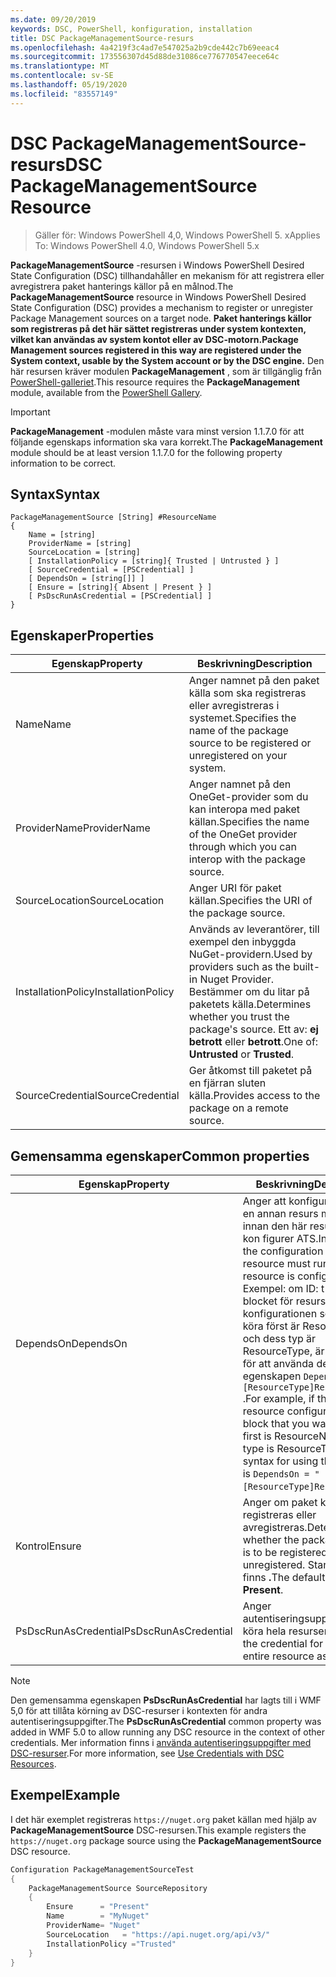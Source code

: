 ```yaml
---
ms.date: 09/20/2019
keywords: DSC, PowerShell, konfiguration, installation
title: DSC PackageManagementSource-resurs
ms.openlocfilehash: 4a4219f3c4ad7e547025a2b9cde442c7b69eeac4
ms.sourcegitcommit: 173556307d45d88de31086ce776770547eece64c
ms.translationtype: MT
ms.contentlocale: sv-SE
ms.lasthandoff: 05/19/2020
ms.locfileid: "83557149"
---
```

# <a name="dsc-packagemanagementsource-resource"></a><span data-ttu-id="c87ab-103">DSC PackageManagementSource-resurs</span><span class="sxs-lookup"><span data-stu-id="c87ab-103">DSC PackageManagementSource Resource</span></span>

> <span data-ttu-id="c87ab-104">Gäller för: Windows PowerShell 4,0, Windows PowerShell 5. x</span><span class="sxs-lookup"><span data-stu-id="c87ab-104">Applies To: Windows PowerShell 4.0, Windows PowerShell 5.x</span></span>

<span data-ttu-id="c87ab-105">**PackageManagementSource** -resursen i Windows PowerShell Desired State Configuration (DSC) tillhandahåller en mekanism för att registrera eller avregistrera paket hanterings källor på en målnod.</span><span class="sxs-lookup"><span data-stu-id="c87ab-105">The **PackageManagementSource** resource in Windows PowerShell Desired State Configuration (DSC) provides a mechanism to register or unregister Package Management sources on a target node.</span></span>
<span data-ttu-id="c87ab-106">**Paket hanterings källor som registreras på det här sättet registreras under system kontexten, vilket kan användas av system kontot eller av DSC-motorn.**</span><span class="sxs-lookup"><span data-stu-id="c87ab-106">**Package Management sources registered in this way are registered under the System context, usable by the System account or by the DSC engine.**</span></span> <span data-ttu-id="c87ab-107">Den här resursen kräver modulen **PackageManagement** , som är tillgänglig från [PowerShell-galleriet](https://PowerShellGallery.com).</span><span class="sxs-lookup"><span data-stu-id="c87ab-107">This resource requires the **PackageManagement** module, available from the [PowerShell Gallery](https://PowerShellGallery.com).</span></span>

> [!IMPORTANT]
> <span data-ttu-id="c87ab-108">**PackageManagement** -modulen måste vara minst version 1.1.7.0 för att följande egenskaps information ska vara korrekt.</span><span class="sxs-lookup"><span data-stu-id="c87ab-108">The **PackageManagement** module should be at least version 1.1.7.0 for the following property information to be correct.</span></span>

## <a name="syntax"></a><span data-ttu-id="c87ab-109">Syntax</span><span class="sxs-lookup"><span data-stu-id="c87ab-109">Syntax</span></span>

```Syntax
PackageManagementSource [String] #ResourceName
{
    Name = [string]
    ProviderName = [string]
    SourceLocation = [string]
    [ InstallationPolicy = [string]{ Trusted | Untrusted } ]
    [ SourceCredential = [PSCredential] ]
    [ DependsOn = [string[]] ]
    [ Ensure = [string]{ Absent | Present } ]
    [ PsDscRunAsCredential = [PSCredential] ]
}
```

## <a name="properties"></a><span data-ttu-id="c87ab-110">Egenskaper</span><span class="sxs-lookup"><span data-stu-id="c87ab-110">Properties</span></span>

|<span data-ttu-id="c87ab-111">Egenskap</span><span class="sxs-lookup"><span data-stu-id="c87ab-111">Property</span></span> |<span data-ttu-id="c87ab-112">Beskrivning</span><span class="sxs-lookup"><span data-stu-id="c87ab-112">Description</span></span> |
|---|---|
|<span data-ttu-id="c87ab-113">Name</span><span class="sxs-lookup"><span data-stu-id="c87ab-113">Name</span></span> |<span data-ttu-id="c87ab-114">Anger namnet på den paket källa som ska registreras eller avregistreras i systemet.</span><span class="sxs-lookup"><span data-stu-id="c87ab-114">Specifies the name of the package source to be registered or unregistered on your system.</span></span> |
|<span data-ttu-id="c87ab-115">ProviderName</span><span class="sxs-lookup"><span data-stu-id="c87ab-115">ProviderName</span></span> |<span data-ttu-id="c87ab-116">Anger namnet på den OneGet-provider som du kan interopa med paket källan.</span><span class="sxs-lookup"><span data-stu-id="c87ab-116">Specifies the name of the OneGet provider through which you can interop with the package source.</span></span> |
|<span data-ttu-id="c87ab-117">SourceLocation</span><span class="sxs-lookup"><span data-stu-id="c87ab-117">SourceLocation</span></span> |<span data-ttu-id="c87ab-118">Anger URI för paket källan.</span><span class="sxs-lookup"><span data-stu-id="c87ab-118">Specifies the URI of the package source.</span></span> |
|<span data-ttu-id="c87ab-119">InstallationPolicy</span><span class="sxs-lookup"><span data-stu-id="c87ab-119">InstallationPolicy</span></span> |<span data-ttu-id="c87ab-120">Används av leverantörer, till exempel den inbyggda NuGet-providern.</span><span class="sxs-lookup"><span data-stu-id="c87ab-120">Used by providers such as the built-in Nuget Provider.</span></span> <span data-ttu-id="c87ab-121">Bestämmer om du litar på paketets källa.</span><span class="sxs-lookup"><span data-stu-id="c87ab-121">Determines whether you trust the package's source.</span></span> <span data-ttu-id="c87ab-122">Ett av: **ej betrott** eller **betrott**.</span><span class="sxs-lookup"><span data-stu-id="c87ab-122">One of: **Untrusted** or **Trusted**.</span></span> |
|<span data-ttu-id="c87ab-123">SourceCredential</span><span class="sxs-lookup"><span data-stu-id="c87ab-123">SourceCredential</span></span> |<span data-ttu-id="c87ab-124">Ger åtkomst till paketet på en fjärran sluten källa.</span><span class="sxs-lookup"><span data-stu-id="c87ab-124">Provides access to the package on a remote source.</span></span> |

## <a name="common-properties"></a><span data-ttu-id="c87ab-125">Gemensamma egenskaper</span><span class="sxs-lookup"><span data-stu-id="c87ab-125">Common properties</span></span>

|<span data-ttu-id="c87ab-126">Egenskap</span><span class="sxs-lookup"><span data-stu-id="c87ab-126">Property</span></span> |<span data-ttu-id="c87ab-127">Beskrivning</span><span class="sxs-lookup"><span data-stu-id="c87ab-127">Description</span></span> |
|---|---|
|<span data-ttu-id="c87ab-128">DependsOn</span><span class="sxs-lookup"><span data-stu-id="c87ab-128">DependsOn</span></span> |<span data-ttu-id="c87ab-129">Anger att konfigurationen av en annan resurs måste köras innan den här resursen har kon figurer ATS.</span><span class="sxs-lookup"><span data-stu-id="c87ab-129">Indicates that the configuration of another resource must run before this resource is configured.</span></span> <span data-ttu-id="c87ab-130">Exempel: om ID: t för skript blocket för resurs konfigurationen som du vill köra först är ResourceName och dess typ är ResourceType, är syntaxen för att använda den här egenskapen `DependsOn = "[ResourceType]ResourceName"` .</span><span class="sxs-lookup"><span data-stu-id="c87ab-130">For example, if the ID of the resource configuration script block that you want to run first is ResourceName and its type is ResourceType, the syntax for using this property is `DependsOn = "[ResourceType]ResourceName"`.</span></span> |
|<span data-ttu-id="c87ab-131">Kontrol</span><span class="sxs-lookup"><span data-stu-id="c87ab-131">Ensure</span></span> |<span data-ttu-id="c87ab-132">Anger om paket källan ska registreras eller avregistreras.</span><span class="sxs-lookup"><span data-stu-id="c87ab-132">Determines whether the package source is to be registered or unregistered.</span></span> <span data-ttu-id="c87ab-133">Standardvärdet finns **.**</span><span class="sxs-lookup"><span data-stu-id="c87ab-133">The default value is **Present**.</span></span> |
|<span data-ttu-id="c87ab-134">PsDscRunAsCredential</span><span class="sxs-lookup"><span data-stu-id="c87ab-134">PsDscRunAsCredential</span></span> |<span data-ttu-id="c87ab-135">Anger autentiseringsuppgifter för att köra hela resursen som.</span><span class="sxs-lookup"><span data-stu-id="c87ab-135">Sets the credential for running the entire resource as.</span></span> |

> [!NOTE]
> <span data-ttu-id="c87ab-136">Den gemensamma egenskapen **PsDscRunAsCredential** har lagts till i WMF 5,0 för att tillåta körning av DSC-resurser i kontexten för andra autentiseringsuppgifter.</span><span class="sxs-lookup"><span data-stu-id="c87ab-136">The **PsDscRunAsCredential** common property was added in WMF 5.0 to allow running any DSC resource in the context of other credentials.</span></span> <span data-ttu-id="c87ab-137">Mer information finns i [använda autentiseringsuppgifter med DSC-resurser](../../../configurations/runasuser.md).</span><span class="sxs-lookup"><span data-stu-id="c87ab-137">For more information, see [Use Credentials with DSC Resources](../../../configurations/runasuser.md).</span></span>

## <a name="example"></a><span data-ttu-id="c87ab-138">Exempel</span><span class="sxs-lookup"><span data-stu-id="c87ab-138">Example</span></span>

<span data-ttu-id="c87ab-139">I det här exemplet registreras `https://nuget.org` paket källan med hjälp av **PackageManagementSource** DSC-resursen.</span><span class="sxs-lookup"><span data-stu-id="c87ab-139">This example registers the `https://nuget.org` package source using the **PackageManagementSource** DSC resource.</span></span>

```powershell
Configuration PackageManagementSourceTest
{
    PackageManagementSource SourceRepository
    {
        Ensure      = "Present"
        Name        = "MyNuget"
        ProviderName= "Nuget"
        SourceLocation   = "https://api.nuget.org/api/v3/"
        InstallationPolicy ="Trusted"
    }
}
```
